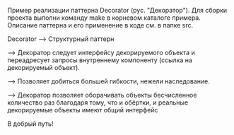 Пример реализации паттерна Decorator (рус. "Декоратор").
Для сборки проекта выполни команду make в корневом каталоге примера.
Описание паттерна и его применение в коде см. в папке src.


Decorator
-->    Структурный паттерн

-->    Декоратор следует интерфейсу декорируемого объекта и переадресует 
       запросы внутреннему компоненту (ссылка на декорируемый объект).

-->    Позволяет добиться большей гибкости, нежели наследование.

-->    Декоратор позволяет оборачивать объекты бесчисленное количество
       раз благодаря тому, что и обёртки, и реальные декорируемые 
       объекты имеют общий интерфейс

В добрый путь!

